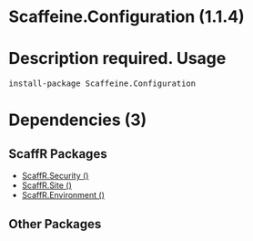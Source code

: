 ﻿Scaffeine.Configuration (1.1.4)
======
Description required.
Usage
======
<pre>install-package Scaffeine.Configuration</pre>
Dependencies (3)
=====

ScaffR Packages
------
* [ScaffR.Security ()](https://github.com/wcpro/ScaffR/tree/master/src/ScaffR.Security)
* [ScaffR.Site ()](https://github.com/wcpro/ScaffR/tree/master/src/ScaffR.Site)
* [ScaffR.Environment ()](https://github.com/wcpro/ScaffR/tree/master/src/ScaffR.Environment)

Other Packages
------
